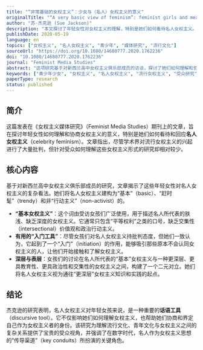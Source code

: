 ```yaml
---
title: "“非常基础的女权主义”：少女与（名人）女权主义的意义"
originalTitle: "“A very basic view of feminism”: feminist girls and meanings of (celebrity) feminism"
author: "苏·杰克逊 (Sue Jackson)"
description: "本文探讨了年轻女性对女权主义的理解，特别是她们如何看待名人女权主义。研究发现，尽管名人女权主义常被批判为肤浅、缺乏交集性视角，但它在吸引和引导年轻女孩接触并深入了解女权主义方面，扮演了“入门”或“启动点”的重要角色。"
publishDate: 2020-05-19
language: en
topics: ["女权主义", "名人女权主义", "青少年", "媒体研究", "流行文化"]
sourceUrl: "https://doi.org/10.1080/14680777.2020.1762236"
doi: "10.1080/14680777.2020.1762236"
journal: "Feminist Media Studies"
abstract: "这项研究基于对新西兰高中女权主义俱乐部成员的访谈，探讨了她们如何理解和协商名人女权主义。分析显示，女孩们将名人女权主义视为一种“基本”但有用的工具，用于界定自我和他人的女权主义主体性。尽管她们批判名人女权主义“很赶时髦”、“非政治化”，且缺乏交集性价值观和政治行动主义，但同时承认它在吸引人们关注女权主义方面具有潜在价值。"
keywords: ["青少年少女", "女权主义", "名人女权主义", "流行女权主义", "受众研究"]
paperType: research
status: published
---
```


## 简介

这篇发表在《女权主义媒体研究》（Feminist Media Studies）期刊上的文章，旨在探讨年轻女性如何理解和协商女权主义的意义，特别是她们如何看待和回应**名人女权主义**（celebrity feminism）。文章指出，尽管学术界对流行女权主义的兴起进行了大量批判，但针对受众如何理解这些女权主义形式的研究却相对较少。

## 核心内容

基于对新西兰高中女权主义俱乐部成员的研究，文章揭示了这些年轻女性对名人女权主义的复杂看法。她们将名人女权主义建构为“基本”（basic）、“赶时髦”（trendy）和非“行动主义”（non-activist）的。

* **“基本女权主义”**：这个词由受访女孩们广泛使用，用于描述名人所代表的肤浅、缺乏深度的女权主义。它通常只包含“平等权利”之类的口号，缺乏交集性（intersectional）价值观和政治行动主义。
* **有用的“入门工具”**：尽管女孩们对名人女权主义持批判态度，但她们一致认为，它起到了一个“入门”（initiation）的作用，能够吸引那些原本不会认同女权主义的人，让他们开始接触和了解女权主义。
* **深层与表层**：女孩们的讨论在名人所代表的“基本”女权主义与一种更深层、更具教育性、更具政治性和交集性的女权主义之间，构建了一个二元对立。她们将名人女权主义视为通往“更深层”女权主义知识和实践的起点。

## 结论

杰克逊的研究表明，名人女权主义对年轻女孩来说，是一种重要的**话语工具**（discursive tool）。它不仅影响她们如何理解女权主义，也帮助她们协商和界定自己作为女权主义者的身份。该研究为理解流行文化、青年文化与女权主义之间的复杂关系提供了宝贵的受众视角，并强调了在数字时代，名人作为女权主义思想的“传导渠道”（key conduits）所扮演的关键角色。